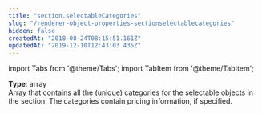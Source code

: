 ```yaml
---
title: "section.selectableCategories"
slug: "/renderer-object-properties-sectionselectablecategories"
hidden: false
createdAt: "2018-08-24T08:15:51.161Z"
updatedAt: "2019-12-10T12:43:03.435Z"
---
```


import Tabs from '@theme/Tabs';
import TabItem from '@theme/TabItem';

**Type**: array  
Array that contains all the (unique) categories for the selectable objects in the section. The categories contain pricing information, if specified.
